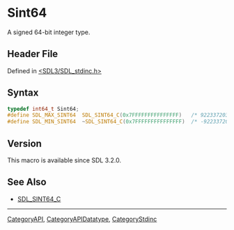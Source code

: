 # Sint64

A signed 64-bit integer type.

## Header File

Defined in [<SDL3/SDL_stdinc.h>](https://github.com/libsdl-org/SDL/blob/main/include/SDL3/SDL_stdinc.h)

## Syntax

```c
typedef int64_t Sint64;
#define SDL_MAX_SINT64  SDL_SINT64_C(0x7FFFFFFFFFFFFFFF)   /* 9223372036854775807 */
#define SDL_MIN_SINT64  ~SDL_SINT64_C(0x7FFFFFFFFFFFFFFF)  /* -9223372036854775808 */
```

## Version

This macro is available since SDL 3.2.0.

## See Also

- [SDL_SINT64_C](SDL_SINT64_C)






----
[CategoryAPI](CategoryAPI), [CategoryAPIDatatype](CategoryAPIDatatype), [CategoryStdinc](CategoryStdinc)

